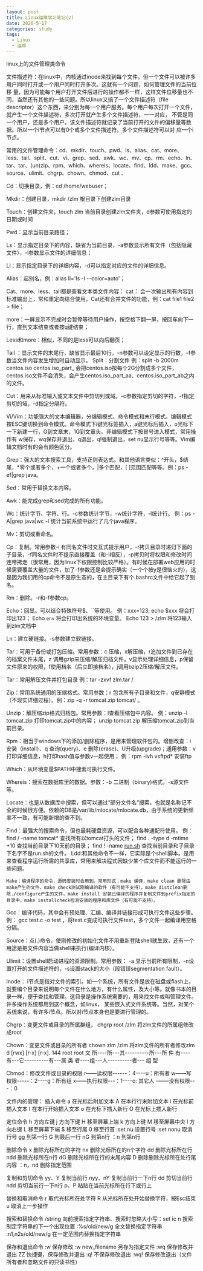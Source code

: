 ```yaml
---
layout: post
title: Linux运维学习笔记(2)
date: 2020-5-17
categories: study
tags: 
  - Linux
  - 运维
---
```


linux上的文件管理类命令

文件描述符：在linux中，内核通过inode来找到每个文件，但一个文件可以被许多用户同时打开或一个用户同时打开多次。这就有一个问题，如何管理文件的当前位移 量，因为可能每个用户打开文件后进行的操作都不一样，这样文件位移量也不同，当然还有其他的一些问题。所以linux又搞了一个文件描述符（file descriptor）这个东西，来分别为每一个用户服务。每个用户每次打开一个文件，就产生一个文件描述符，多次打开就产生多个文件描述符，一一对应， 不管是同一个用户，还是多个用户。该文件描述符就记录了当前打开的文件的偏移量等数据。所以一个i节点可以有0个或多个文件描述符。多个文件描述符可以对 应一个i节点。

常用的文件管理命令：cd、mkdir、touch、pwd、ls、alias、cat、more、less、tail、split、cut、vi、grep、sed、awk、wc、mv、cp、rm、echo、ln、tar、tar、(un)zip、rpm、which、whereis、locate、find、ldd、make、gcc、source、ulimit、chgrp、chown、chmod、cut 、

Cd：切换目录，例：cd /home/webuser；

Mkdir：创建目录，mkdir /zlm 根目录下创建zlm目录

Touch：创建文件夹，touch zlm 当前目录创建zlm文件夹，d参数可使用指定的日期或时间

Pwd：显示当前目录路径；

Ls：显示指定目录下的内容，缺省为当前目录，-a参数显示所有文件（包括隐藏文件），-l参数显示文件的详细信息；

Ll：显示指定目录下的详细内容，-d可以指定对应的文件的详细信息。

Alias：起别名，例：alias ll='ls -l --color=auto'；

Cat、more、less、tail都是查看文本类文件内容：
cat： 会一次输出所有内容到标准输出上，常和重定向结合使用，Cat还有合并文件的功能，例：cat file1 file2 > file；

more：一屏显示不完成时会暂停等待用户操作，按空格下翻一屏，按回车向下一行，直到文本结束或者按q键结束；

Less和more：相似，不同的是less可以向后翻页；

Tail ：显示文件的末尾行，缺省显示最后10行，-n参数可以设定显示的行数，-f参数当文件内容发生增加时自动显示。
Split：分割文件
例：split -b 2000m centos.iso centos.iso_part_ 会把centos.iso按每个2G分割成多个文件，centos.iso文件不会消失，会产生centos.iso_part_aa、centos.iso_part_ab之内的文件。

Cut：用来从标准输入或文本文件中剪切列或域。-c参数指定剪切的字符，-f指定剪切的域，-d指定分隔符。

Vi/Vim：功能强大的文本编辑器，分编辑模式、命令模式和末行模式。编辑模式按ESC键切换到命令模式。命令模式下i键光标签插入，a键光标后插入，o光标下一下新建一行，G到文章末，1G到文章头。非编辑模式下按冒号进入模式，常用操作有 w保存，wq保存并退出，q退出，q!强制退出，set nu显示行号等等。Vim编辑文档时有的会有颜色区分。

Grep：强大的文本搜索工具，支持正则表达式。和其他语言类似：^开头，$结尾，*零个或者多个，+一个或者多个，|多个匹配，[ ]范围匹配等等。例：ps -ef|grep java。

Sed：常用于替换文本内容。

Awk：能完成grep和sed完成的所有功能。

Wc：统计字节、字符、行。-c参数统计字节，-w统计字符，-l统计行。
例：ps -A|grep java|wc -l 统计当前系统中运行了几个java程序。

Mv：剪切或重命名。

Cp：复制。常用参数-i 有同名文件时交互式提示用户，-r拷贝目录时递归下面的子目录，-f同名文件时不提示直接覆盖（和-i相反），-p拷贝时将权限和修改时间连带拷走（很常用，因为linux下权限控制比较严格）。有时候在部署web应用的时候需要覆盖大量的文件，加了-f参数还是会提示确实（一个个按y是很恼火的），这是因为我们用的cp命令不是原生态的，在主目录下有个.bashrc文件中给它起了别名。

Rm：删除。-r和-f参数cp。

Echo：回显。可以结合特殊符号$、``等使用。
例：xxx=123; echo $xxx 将会打印出123；
Echo `env` 将会打印出系统的环境变量。
Echo 123 > /zlm 将123输入到zlm文档中

Ln：建立硬链接。-s参数建立软链接。

Tar：可用于备份或打包压缩。常用参数：c 压缩，x解压缩，r追加文件到已存在的档案文件末尾，z 调用gzip来压缩/解压归档文件，v显示处理详细信息，p保留文件原来的权限，f使用档名（后立即接档名），j调用bzip2压缩/解压文件。

Tar：常用解压文件并打包目录
例：tar -zxvf zlm.tar /

Zip：常用系统通用的压缩格式。常用参数：r 包含所有子目录和文件，q安静模式（不现实详细过程）。例：zip -q -r tomcat.zip tomcat/ 。

Unzip：解压缩zip格式归档包。常用参数：l查看压缩包中内容。
例：unzip -l tomcat.zip 打印tomcat.zip中的内容；
unzip tomcat.zip 解压缩tomcat.zip到当前目录。

Rpm：相当于windows下的添加/删除程序，是用来管理软件包的。增删改查：i 安装（install）、q 查询(query)、e 删除(erase)、U升级(upgrade)；通用参数：v 打印详细信息，h打印hash值与参数v一起使用；
例：rpm -ivh vsftpd* 安装ftp

Which：从环境变量$PATH中搜索可执行文件。

Whereis：搜索在数据库里的数据。参数：-b 二进制（binary)格式，-s源文件等。

Locate：也是从数据库中搜索，但可以通过“部分文件名“搜索，也就是名称记不全的时候很方便。依赖的DB是/var/lib/mlocate/mlocate.db，由于系统的更新频率不一致，有可能新增的查不到。

Find：最强大的搜索命令，但也最耗硬盘资源，可以配合各种通配符使用。
例：find / -name tomcat* 查找所有以tomcat打头的文件；
find . -type d -mtime +10 查找当前目录下10天前的目录；
find ! -name [run.sh](http://run.sh/) 查找当前目录和子目录下名字不是run.sh的文件。
Ldd:和其他命令不一样，它实际是个shell脚本。是用来查看程序运行所需的共享库，常用来解决程式因缺少某个库文件而不能运行的一些问题。

```
Make：编译程序的命令，源码安装时会用到。常用形式：make 编译，make clean 删除由make产生的文件，make check测试刚编译的软件（有可能不支持），make distclean删除./configure产生的文件，make install 安装已编译的程序并复制文件到prefix指定的目录中，make installcheck检测安装的程序和库文件（有可能不支持）。
```

Gcc：编译代码，其中会有预处理、汇编、编译并链接形成可执行文件这些步骤。例：
gcc test.c -o test ，将test.c变成可执行文件test，多个文件一起编译用空格分隔。

Source：点(.)命令，使刚修改的初始化文件不用重新登陆shell就生效，还有一个用途是把文件内容当做shell来执行(编译内核）。

Ulimit：设置shell启动进程的资源限制。常用参数： -a 显示当前所有限制，-n设置打开的文件描述符的，-s设置stack的大小（段错误segmentation fault）。

Inode： i节点是指对文件的索引。如一个系统，所有文件是放在磁盘或flash上，就要编个目录来说明每个文件在什么地方，有什么属性，及大小等。就像书本的目 录一样，便于查找和管理。这目录是操作系统需要的，用来找文件或叫管理文件。许多操作系统都用到这个概念，如linux， 某些嵌入式文件系统等。当然，对某个系统来说，有许多i节点。所以对i节点本身也是要进行管理的。

Chgrp：变更文件或目录的所属群组，
chgrp root /zlm 将zlm文件的所属组修改成root

Chown：变更文件或目录的所有者
chown zlm /zlm 将zlm文件的所有者修改zlm
d [rwx] [r-x] [r-x]. 144 root root
文 所----所---其----------所---所
件 有----有---它----------有---属
类 者----组---人----------者--- 组
型

Chmod：修改文件或目录的权限
r——读权限------：4----u：所有者
w——写权限-----：2----g：所有组
x——执行权限---：1----o: 其它人
-——没有权限---：0

文件内的管理：
插入命令
a 在光标后附加文本
A 在本行行末附加文本
i 在光标前插入文本
I 在本行开始插入文本
o 在光标下插入新行
O 在光标上插入新行

定位命令
h 方向左键
j 方向下键 H 移至屏幕上端
k 方向上键 M 移至屏幕中央
l 方向右键 L 移至屏幕下端
$ 移至行尾
0 移至行首
:set nu 设置行号
:set nonu 取消行号
gg 到第一行
G 到最后一行
nG 到第n行
：n 到第n行

删除命令
x 删除光标所在的字符
nx 删除光标所在的n个字符
dd 删除光标所在行
ndd 删除光标所在n行
dG 删除光标所在行的末尾内容
D 删除删除光标所在处行尾内容
：n，nd 删除指定范围

复制和剪切命令
yy、Y 复制当前行
nyy、nY 复制当前行一下n行
dd 剪切当前行
ndd 剪切当前行一下n行
p、P 粘贴在当前光标所在行下或行上

替换和取消命令
r 取代光标所在处字符
R 从光标所在处开始替换字符，按Esc结束
u 取消上一步操作

搜索和替换命令
/string 向前搜索指定字符串、搜索时忽略大小写：set ic
n 搜索制定字符串的下一个出现位置
:%s/old/new/g 全文替换指定字符串
:n1,n2s/old/new/g 在一定范围内替换指定字符串

保存和退出命令
:w 保存修改
:w new_filename 另存为指定文件
:wq 保存修改并退出
ZZ 快捷键，保存修改并退出
:q! 不保存修改退出
:wq! 保存修改退出（文件所有者和忽略文件的只读书性）





